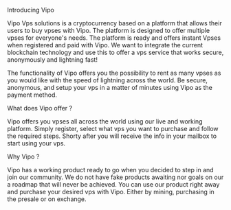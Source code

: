 Introducing Vipo

Vipo Vps solutions is a cryptocurrency based on a platform that allows their users to buy vpses with Vipo. The platform is designed to offer multiple vpses for everyone's needs. The platform is ready and offers instant Vpses when registered and paid with Vipo. We want to integrate the current blockchain technology and use this to offer a vps service that works secure, anonymously and lightning fast!

The functionality of Vipo offers you the possibility to rent as many vpses as you would like with the speed of lightning across the world. Be secure, anonymous, and setup your vps in a matter of minutes using Vipo as the payment method. 


What does Vipo offer ?

Vipo offers you vpses all across the world using our live and working platform. Simply register, select what vps you want to purchase and follow the required steps. Shorty after you will receive the info in your mailbox to start using your vps.


Why Vipo ? 

Vipo has a working product ready to go when you decided to step in and join our community. We do not have fake products awaiting nor goals on our a roadmap that will never be achieved. You can use our product right away and purchase your desired vps with Vipo. Either by mining, purchasing in the presale or on exchange.


